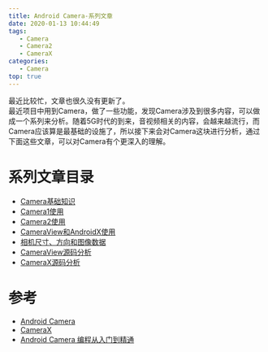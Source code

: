 ```yaml
---
title: Android Camera-系列文章
date: 2020-01-13 10:44:49
tags:
   - Camera
   - Camera2
   - CameraX
categories:
   - Camera
top: true
---
```

最近比较忙，文章也很久没有更新了。   
最近项目中用到Camera，做了一些功能，发现Camera涉及到很多内容，可以做成一个系列来分析。随着5G时代的到来，音视频相关的内容，会越来越流行，而Camera应该算是最基础的设施了，所以接下来会对Camera这块进行分析，通过下面这些文章，可以对Camera有个更深入的理解。
<!-- more -->
# 系列文章目录
* [Camera基础知识](/2020/01/13/AndroidCamera-Basic/)
* [Camera1使用](/2020/01/17/AndroidCamera-UsingCamera1/)
* [Camera2使用](/2020/01/19/AndroidCamera-UsingCamera2/)
* [CameraView和AndroidX使用](/2020/01/21/AndroidCamera-UsingCameraView/)
* [相机尺寸、方向和图像数据](/2020/01/24/AndroidCamera-Orientation/)
* [CameraView源码分析](/2020/01/29/AndroidCamera-CameraViewAnalysis/)
* [CameraX源码分析](/2020/02/28/AndroidCamera-CameraXSource/)

# 参考
* [Android Camera](https://source.android.com/devices/camera)
* [CameraX](https://developer.android.com/training/camerax)
* [Android Camera 编程从入门到精通](https://www.jianshu.com/p/f63f296a920b)
